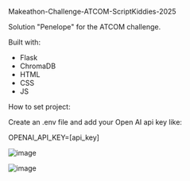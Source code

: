 Makeathon-Challenge-ATCOM-ScriptKiddies-2025

Solution "Penelope" for the ATCOM challenge.

Built with:

- Flask
- ChromaDB
- HTML
- CSS
- JS

How to set project:

Create an .env file and add your Open AI api key like:

OPENAI_API_KEY=[api_key]

![image](https://github.com/user-attachments/assets/580185a4-0a99-4b66-9987-755ae0973e41)

![image](https://github.com/user-attachments/assets/9a352ba6-f01b-4b33-bb62-5050b0ee1b45)
